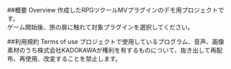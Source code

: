 ##概要 Overview
作成したRPGツクールMVプラグインのデモ用プロジェクトです。  
ゲーム開始後、旅の扉に触れて対象プラグインを選択してください。  

##利用規約 Terms of use
プロジェクトで使用しているプログラム、音声、画像素材のうち株式会社KADOKAWAが権利を有するものについて、抜き出して再配布、再使用、改変することを禁止します。
